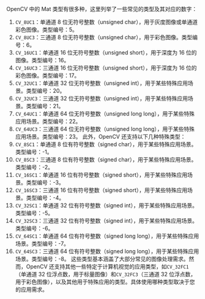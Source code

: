 OpenCV 中的 Mat 类型有很多种，这里列举了一些常见的类型及其对应的数字：
1. `CV_8UC1`：单通道 8 位无符号整数（unsigned char），用于灰度图像或单通道彩色图像。类型编号：5。  
2. `CV_8UC3`：三通道 8 位无符号整数（unsigned char），用于彩色图像。类型编号：6。  
3. `CV_16UC1`：单通道 16 位无符号整数（unsigned short），用于深度为 16 位的图像。类型编号：16。  
4. `CV_16UC3`：三通道 16 位无符号整数（unsigned short），用于深度为 16 位的彩色图像。类型编号：17。  
5. `CV_32UC1`：单通道 32 位无符号整数（unsigned int），用于某些特殊应用场景。类型编号：20。  
6. `CV_32UC3`：三通道 32 位无符号整数（unsigned int），用于某些特殊应用场景。类型编号：21。  
7. `CV_64UC1`：单通道 64 位无符号整数（unsigned long long），用于某些特殊应用场景。类型编号：22。  
8. `CV_64UC3`：三通道 64 位无符号整数（unsigned long long），用于某些特殊应用场景。类型编号：23。
此外，OpenCV 还支持以下几种特殊类型：
9. `CV_8SC1`：单通道 8 位有符号整数（signed char），用于某些特殊应用场景。类型编号：-1。  
10. `CV_8SC3`：三通道 8 位有符号整数（signed char），用于某些特殊应用场景。类型编号：-2。  
11. `CV_16SC1`：单通道 16 位有符号整数（signed short），用于某些特殊应用场景。类型编号：-3。  
12. `CV_16SC3`：三通道 16 位有符号整数（signed short），用于某些特殊应用场景。类型编号：-4。  
13. `CV_32SC1`：单通道 32 位有符号整数（signed int），用于某些特殊应用场景。类型编号：-5。  
14. `CV_32SC3`：三通道 32 位有符号整数（signed int），用于某些特殊应用场景。类型编号：-6。  
15. `CV_64SC1`：单通道 64 位有符号整数（signed long long），用于某些特殊应用场景。类型编号：-7。  
16. `CV_64SC3`：三通道 64 位有符号整数（signed long long），用于某些特殊应用场景。类型编号：-8。
这些类型基本涵盖了大部分常见的图像处理需求。然而，OpenCV 还支持其他一些特定于计算机视觉的应用类型，如`CV_32FC1`（单通道 32 位浮点数，用于标量图像）和`CV_32FC3`（三通道 32 位浮点数，用于彩色图像），以及其他用于特殊应用的类型。具体使用哪种类型取决于您的应用需求。